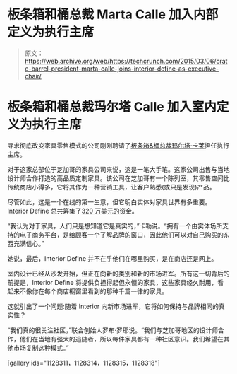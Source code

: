 # 板条箱和桶总裁 Marta Calle 加入内部定义为执行主席 

> 原文：<https://web.archive.org/web/https://techcrunch.com/2015/03/06/crate-barrel-president-marta-calle-joins-interior-define-as-executive-chair/>

# 板条箱和桶总裁玛尔塔 Calle 加入室内定义为执行主席

寻求彻底改变家具零售模式的公司刚刚聘请了[板条箱&桶总裁玛尔塔·卡莱](https://web.archive.org/web/20230129095508/http://www.chicagobusiness.com/article/20140711/NEWS07/140719956/crate-barrels-top-merchant-heads-for-the-exit)担任执行主席。

对于这家总部位于芝加哥的家具公司来说，这是一笔大手笔。这家公司出售与当地设计师合作打造的高品质定制家具。该公司在芝加哥有一个陈列室，其零售空间比传统商店小得多，它将其作为一种营销工具，让客户熟悉(或只是发现)产品。

尽管如此，这是一个在线的第一生意，但它明白实体对家具世界有多重要。Interior Define 总共筹集了[320 万美元的资金](https://web.archive.org/web/20230129095508/https://www.crunchbase.com/organization/interior-define)。

“我认为对于家具，人们只是想知道它是真实的，”卡勒说。“拥有一个由实体场所支持的电子商务平台，是给顾客一个了解品牌的窗口，因此他们可以对自己购买的东西充满信心。”

她说，最后，Interior Define 并不在乎他们在哪里购买，是在商店还是网上。

室内设计已经从沙发开始，但正在向新的类别和新的市场进军。所有这一切背后的前提是，Interior Define 将提供负担得起但永恒的家具，这些家具经久耐用，看起来不像你在每个商店橱窗里看到的那种千篇一律的家具。

这就引出了一个问题:随着 Interior 向新市场进军，它将如何保持与品牌相同的真实性？

“我们真的很关注社区，”联合创始人罗布·罗耶说。“我们与芝加哥地区的设计师合作，他们在当地有强大的追随者，所以每件家具都有一种社区意识。我们希望在其他市场复制这种模式。”

[gallery ids="1128311，1128314，1128315，1128318"]